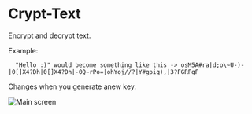 # Crypt-Text
Encrypt and decrypt text.

Example:

      "Hello :)" would become something like this -> osM5A#ra|d;o\~U-)-|0[]X4?Dh|0[]X4?Dh|-0Q~rPo=|ohYoj//?|Y#gpiq),|3?FGRFqF

Changes when you generate anew key.

![Main screen](https://i.ibb.co/CzFJ0NR/image.png)
